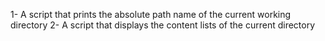 1- A script that prints the absolute path name of the current working directory
2- A script that displays the content lists of the current directory
